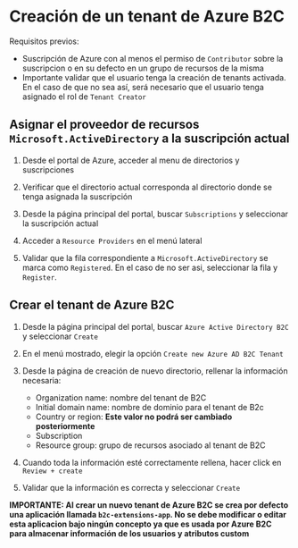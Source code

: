 # Creación de un tenant de Azure B2C

Requisitos previos:
- Suscripción de Azure con al menos el permiso de `Contributor` sobre la suscripcion o en su defecto en un grupo de recursos de la misma
- Importante validar que el usuario tenga la creación de tenants activada. En el caso de que no sea así, será necesario que el usuario tenga asignado el rol de `Tenant Creator`

## Asignar el proveedor de recursos `Microsoft.ActiveDirectory` a la suscripción actual

1. Desde el portal de Azure, acceder al menu de directorios y suscripciones

2. Verificar que el directorio actual corresponda al directorio donde se tenga asignada la suscripción

3. Desde la página principal del portal, buscar `Subscriptions` y seleccionar la suscripción actual

4. Acceder a `Resource Providers` en el menú lateral

5. Validar que la fila correspondiente a `Microsoft.ActiveDirectory` se marca como `Registered`. En el caso de no ser asi, seleccionar la fila y `Register`.

## Crear el tenant de Azure B2C

1. Desde la página principal del portal, buscar `Azure Active Directory B2C` y seleccionar `Create`

2. En el menú mostrado, elegir la opción `Create new Azure AD B2C Tenant`

3. Desde la página de creación de nuevo directorio, rellenar la información necesaria:
    - Organization name: nombre del tenant de B2C
    - Initial domain name: nombre de dominio para el tenant de B2c
    - Country or region: **Este valor no podrá ser cambiado posteriormente**
    - Subscription
    - Resource group: grupo de recursos asociado al tenant de B2C
4. Cuando toda la información esté correctamente rellena, hacer click en `Review + create`

5. Validar que la información es correcta y seleccionar `Create`

  **IMPORTANTE: Al crear un nuevo tenant de Azure B2C se crea por defecto una aplicación llamada `b2c-extensions-app`. No se debe modificar o editar esta aplicacion bajo ningún concepto ya que es usada por Azure B2C para almacenar información de los usuarios y atributos custom**